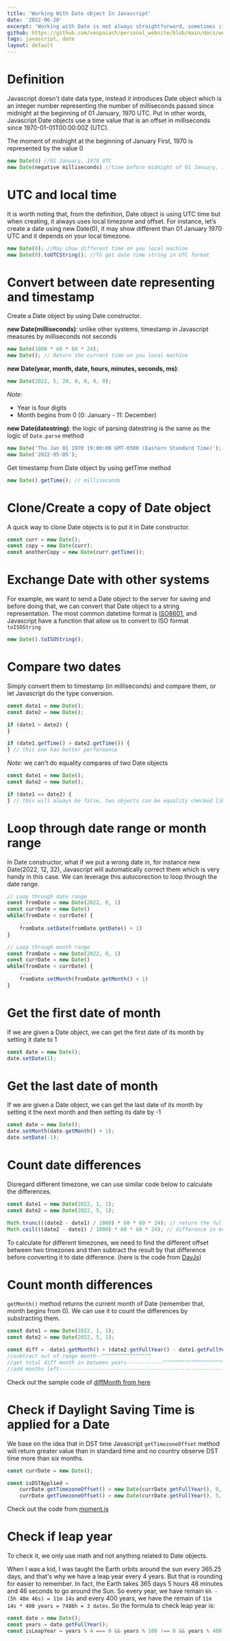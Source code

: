 ```yaml
---
title: 'Working With Date object In Javascript'
date: '2022-06-20'
excerpt: 'Working with Date is not always straightforward, sometimes it may overwhelm developers, even seasoned ones. In this article, I will share my experience that will help you to deal with Date in Javascript.'
github: https://github.com/vespaiach/personal_website/blob/main/docs/working-with-date-in-javascript.md
tags: javascript, date
layout: default
---
```


# Definition

Javascript doesn't date data type, instead it introduces Date object which is an integer number representing the number of milliseconds passed since midnight at the beginning of 01 January, 1970 UTC. Put in other words, Javascript Date objects use a time value that is an offset in milliseconds since 1970-01-01T00:00:00Z (UTC).

The moment of midnight at the beginning of January First, 1970 is represented by the value 0

```js
new Date(0) //01 January, 1970 UTC
new Date(negative milliseconds) //time before midnight of 01 January, 1970 UTC
```

# UTC and local time

It is worth noting that, from the definition, Date object is using UTC time but when creating, it always uses local timezone and offset. For instance, let’s create a date using new Date(0), it may show different than 01 January 1970 UTC and it depends on your local timezone.

```js
new Date(0); //May show different time on you local machine
new Date(0).toUTCString(); //To get date time string in UTC format
```

# Convert between date representing and timestamp

Create a Date object by using Date constructor.

**new Date(milliseconds)**: unlike other systems, timestamp in Javascript measures by milliseconds not seconds

```js
new Date(1000 * 60 * 60 * 24);
new Date(); // Return the current time on you local machine
```

**new Date(year, month, date, hours, minutes, seconds, ms)**:

```js
new Date(2022, 5, 20, 0, 0, 0, 0);
```

_Note_:

-   Year is four digits
-   Month begins from 0 (0: January - 11: December)

**new Date(datestring)**: the logic of parsing datestring is the same as the logic of `Date.parse` method

```js
new Date('Thu Jan 01 1970 19:00:00 GMT-0500 (Eastern Standard Time)');
new Date('2022-05-05');
```

Get timestamp from Date object by using getTime method

```js
new Date().getTime(); // milliseconds
```

# Clone/Create a copy of Date object

A quick way to clone Date objects is to put it in Date constructor.

```js
const curr = new Date();
const copy = new Date(curr);
const anotherCopy = new Date(curr.getTime());
```

# Exchange Date with other systems

For example, we want to send a Date object to the server for saving and before doing that, we can convert that Date object to a string representation. The most common datetime format is [ISO8601](https://en.wikipedia.org/wiki/ISO_8601), and Javascript have a function that allow us to convert to ISO format `toISOString`

```js
new Date().toISOString();
```

# Compare two dates

Simply convert them to timestamp (in milliseconds) and compare them, or let Javascript do the type conversion.

```js
const date1 = new Date();
const date2 = new Date();

if (date1 > date2) {
}

if (date1.getTime() > date2.getTime()) {
} // this one has better performance
```

_Note:_ we can't do equality compares of two Date objects

```js
const date1 = new Date();
const date2 = new Date();

if (date1 == date2) {
} // this will always be false, two objects can be equality checked like this
```

# Loop through date range or month range

In Date constructor, what if we put a wrong date in, for instance new Date(2022, 12, 32), Javascript will automatically correct them which is very handy in this case. We can leverage this autocorection to loop through the date range.

```js
// Loop through date range
const fromDate = new Date(2022, 0, 1)
const currDate = new Date()
while(fromDate < currDate) {
    ....
    fromDate.setDate(fromDate.getDate() + 1)
}
```

```js
// Loop through month range
const fromDate = new Date(2022, 0, 1)
const currDate = new Date()
while(fromDate < currDate) {
    ....
    fromDate.setMonth(fromDate.getMonth() + 1)
}
```

# Get the first date of month

If we are given a Date object, we can get the first date of its month by setting it date to 1

```js
const date = new Date();
date.setDate(1);
```

# Get the last date of month

If we are given a Date object, we can get the last date of its month by setting it the next month and then setting its date by -1

```js
const date = new Date();
date.setMonth(date.getMonth() + 1);
date.setDate(-1);
```

# Count date differences

Disregard different timezone, we can use similar code below to calculate the differences.

```js
const date1 = new Date(2022, 1, 1);
const date2 = new Date(2022, 5, 1);

Math.trunc(((date2 - date1) / 1000) * 60 * 60 * 24); // return the full-date differences in between
Math.ceil(((date2 - date1) / 1000) * 60 * 60 * 24); // difference in every miliseconds is counting as a date
```

To calculate for different timezones, we need to find the different offset between two timezones and then subtract the result by that difference before converting it to date difference. (here is the code from [DayJs](https://github.com/iamkun/dayjs/blob/8e6d11d053393d97bee1ba411adb2d82de1a58c4/src/index.js#L317))

# Count month differences

`getMonth()` method returns the current month of Date (remember that, month begins from 0). We can use it to count the differences by substracting them.

```js
const date1 = new Date(2022, 1, 1);
const date2 = new Date(2022, 5, 1);

const diff = -date1.getMonth() + (date2.getFullYear() - date1.getFullYear()) * 12 + date2.getMonth();
//subtract out of range month--^^^^^^^^^^^^^^^^
//get total diff month in between years------------^^^^^^^^^^^^^^^^^^^^^^^^^^^^^^^^^^^^^^^^^^
//add months left------------------------------------------------------------------------------------^^^^^^^^^^^^^^^^^
```

Check out the sample code of [diffMonth from here](https://github.com/vespaiach/calendar-react/blob/main/src/utils.ts#L11)

# Check if Daylight Saving Time is applied for a Date

We base on the idea that in DST time Javascript `getTimezoneOffset` method will return greater value than in standard time and no country observe DST time more than six months.

```js
const currDate = new Date();

const isDSTApplied =
    currDate.getTimezoneOffset() > new Date(currDate.getFullYear(), 0, 1).getTimezoneOffset() ||
    currDate.getTimezoneOffset() > new Date(currDate.getFullYear(), 5, 1).getTimezoneOffset();
```

Check out the code from [moment.js](https://github.com/moment/moment/blob/e96809208c9d1b1bbe22d605e76985770024de42/src/lib/units/offset.js#L210)

# Check if leap year

To check it, we only use math and not anything related to Date objects.

When I was a kid, I was taught the Earth orbits around the sun every 365.25 days, and that's why we have a leap year every 4 years. But that is rounding for easier to remember. In fact, the Earth takes 365 days 5 hours 48 minutes and 46 seconds to go around the Sun. So every year, we have remain `6h - (5h 48m 46s) = 11m 14s` and every 400 years, we have the remain of `11m 14s * 400 years = 7486h = 3 dates`. So the formula to check leap year is:

```js
const date = new Date();
const years = date.getFullYear();
const isLeapYear = years % 4 === 0 && years % 100 !== 0 && years % 400 === 0;
```
